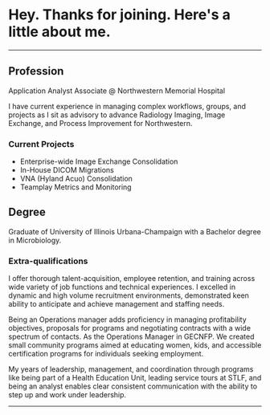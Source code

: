 # Hey. Thanks for joining. Here's a little about me.

---

## Profession
Application Analyst Associate @ Northwestern Memorial Hospital

I have current experience in managing complex workflows, groups, and projects as I sit as advisory to advance Radiology Imaging, Image Exchange, and Process Improvement for Northwestern.

### Current Projects
- Enterprise-wide Image Exchange Consolidation
- In-House DICOM Migrations
- VNA (Hyland Acuo) Consolidation
- Teamplay Metrics and Monitoring



## Degree
Graduate of University of Illinois Urbana-Champaign with a Bachelor degree in Microbiology.

### Extra-qualifications
I offer thorough talent-acquisition, employee retention, and training across wide variety of job functions and technical experiences. I excelled in dynamic and high volume recruitment environments, demonstrated keen ability to anticipate and achieve management and staffing needs.

Being an Operations manager adds proficiency in managing profitability objectives, proposals for programs and negotiating contracts with a wide spectrum of contacts. As the Operations Manager in GECNFP. We created small community programs aimed at educating women, kids, and accessible certification programs for individuals seeking employment.

My years of leadership, management, and coordination through programs like being part of a Health Education Unit, leading service tours at STLF, and being an analyst enables clear consistent communication with the ability to step up and work under leadership.

---